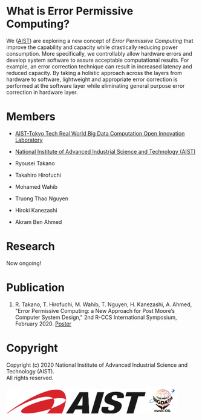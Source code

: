 # What is Error Permissive Computing?

We ([AIST](https://www.aist.go.jp/)) are exploring a new concept of _Error
Permissive Computing_ that improve the capability and capacity while drastically
reducing power consumption. More specifically, we controllably allow hardware
errors and develop system software to assure acceptable computational results.
For example, an error correction technique can result in increased latency and
reduced capacity. By taking a holistic approach across the layers from hardware
to software, lightweight and appropriate error correction is performed at the
software layer while eliminating general purpose error correction in hardware
layer.

# Members

- [AIST-Tokyo Tech Real World Big Data Computation Open Innovation Laboratory](https://unit.aist.go.jp/rwbc-oil/index-en.html)
- [National Institute of Advanced Industrial Science and Technology (AIST)](https://www.aist.go.jp/)

- Ryousei Takano
- Takahiro Hirofuchi
- Mohamed Wahib
- Truong Thao Nguyen
- Hiroki Kanezashi
- Akram Ben Ahmed

# Research

Now ongoing!

# Publication 

1. R. Takano, T. Hirofuchi, M. Wahib, T. Nguyen, H. Kanezashi, A. Ahmed, "Error Permissive Computing: a New Approach for Post Moore’s Computer System Design," 2nd R-CCS International Symposium, February 2020. [Poster](/docs/epc.rccs2020-poster.pdf)

# Copyright

Copyright (c) 2020 National Institute of Advanced Industrial Science and Technology (AIST).  
All rights reserved.

<img src="aist-logo.png" height="64"> <img src="rwbc-logo.png" height="72">
